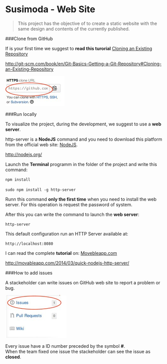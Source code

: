 Susimoda - Web Site
===================

> This project has the objective of to create a static website with the same design and contents of the currently published.



###Clone from GitHub

If is your first time we suggest to **read this turorial** [Cloning an Existing Repository](http://git-scm.com/book/en/Git-Basics-Getting-a-Git-Repository#Cloning-an-Existing-Repository)

http://git-scm.com/book/en/Git-Basics-Getting-a-Git-Repository#Cloning-an-Existing-Repository

![Clone Repository](./img_readme/clone_repository.jpg "Clone Repository")


###Run locally

To visualize the project, during the development, we suggest to use a **web server**. 

http-server is a **NodeJS** command and you need to download this platform from the official web site: [NodeJS]( http://nodejs.org/).

http://nodejs.org/
 
  
Launch the **Terminal** programm in the folder of the project and write this command:

    npm install 
    
    sudo npm install -g http-server 
    
Runn this command **only the first time** when you need to install the web server. For this operation is request the password of system.

After this you can write the command to launch the **web server**:

    http-server
 

This default configuration run an HTTP Server available at:

    http://localhost:8080


I can read the complete **tutorial** on: [Movebleapp.com](http://movableapp.com/2014/03/quick-nodejs-http-server/)

http://movableapp.com/2014/03/quick-nodejs-http-server/


###How to add issues 

A stackeholder can write issues on GitHub web site to report a problem or bug.

![Issue](./img_readme/issue.jpg "Write an Issue on GitHub")

Every issue have a ID number preceded by the symbol **#**.  
When the team fixed one issue the stackeholder can see the issue as **closed**.
 


